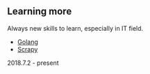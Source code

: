 ## Learning more
Always new skills to learn, especially in IT field.
- [Golang](https://tour.golang.org/welcome/1)
- [Scrapy](https://doc.scrapy.org/en/latest/intro/tutorial.html)

2018.7.2 - present
